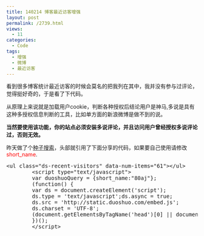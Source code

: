 ```yaml
---
title: 140214 博客最近访客增强
layout: post
permalink: /2739.html
views:
  - 11
categories:
  - Code
tags:
  - 增强
  - 微博
  - 最近访客
---
```

看到很多博客统计最近访客的时候会莫名的把我列在其中，我并没有参与过评论，觉得挺好奇的，于是看了下代码。

从原理上来说就是加载用户cookie，判断各种授权后结论用户是神马,多说是具有这种多授权信息判断的工具，比如单方面的新浪微博是做不到的说。

**当然要使用该功能，你的站点必须安装多说评论，并且访问用户曾经授权多说评论过，否则无效。**

昨天做了个<a href="http://vod.80aj.com" target="_blank" title="种子搜索">种子搜索</a>，头部就引用了下面分享的代码，如果要自己使用请修改<font color="red">short_name</font>.

<pre class="brush: php; title: ; notranslate" title="">&lt;ul class="ds-recent-visitors" data-num-items="61"&gt;&lt;/ul&gt;
		&lt;script type="text/javascript"&gt;
		var duoshuoQuery = {short_name:"80aj"};
		(function() {
		var ds = document.createElement('script');
		ds.type = 'text/javascript';ds.async = true;
		ds.src = 'http://static.duoshuo.com/embed.js';
		ds.charset = 'UTF-8';
		(document.getElementsByTagName('head')[0] || document.getElementsByTagName('body')[0]).appendChild(ds);
		})();
		&lt;/script&gt;
</pre>
